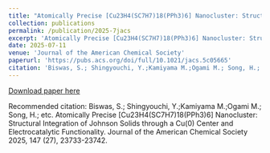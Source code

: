 ```yaml
---
title: "Atomically Precise [Cu23H4(SC7H7)18(PPh3)6] Nanocluster: Structural Integration of Johnson Solids through a Cu(0) Center and Electrocatalytic Functionality."
collection: publications
permalink: /publication/2025-7jacs
excerpt: 'Atomically Precise [Cu23H4(SC7H7)18(PPh3)6] Nanocluster: Structural Integration of Johnson Solids through a Cu(0) Center and Electrocatalytic Functionality.'
date: 2025-07-11
venue: 'Journal of the American Chemical Society'
paperurl: 'https://pubs.acs.org/doi/full/10.1021/jacs.5c05665'
citation: 'Biswas, S.; Shingyouchi, Y.;Kamiyama M.;Ogami M.; Song, H.; etc. Atomically Precise [Cu23H4(SC7H7)18(PPh3)6] Nanocluster: Structural Integration of Johnson Solids through a Cu(0) Center and Electrocatalytic Functionality. Journal of the American Chemical Society 2025, 147 (27), 23733-23742.'
---
```



[Download paper here](/files/2025-7jacs.pdf)

Recommended citation: Biswas, S.; Shingyouchi, Y.;Kamiyama M.;Ogami M.; Song, H.; etc. Atomically Precise [Cu23H4(SC7H7)18(PPh3)6] Nanocluster: Structural Integration of Johnson Solids through a Cu(0) Center and Electrocatalytic Functionality. Journal of the American Chemical Society 2025, 147 (27), 23733-23742.

